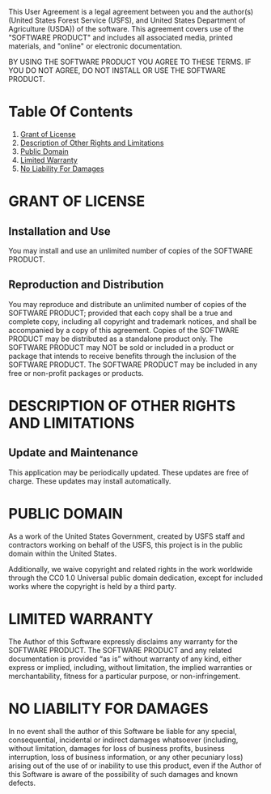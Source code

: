 This User Agreement is a legal agreement between you and the 
author(s) (United States Forest Service (USFS), 
and United States Department of Agriculture (USDA)) of the software.
This agreement covers use of the "SOFTWARE PRODUCT" and includes 
all associated media, printed materials, and "online" 
or electronic documentation.

BY USING THE SOFTWARE PRODUCT YOU AGREE TO THESE TERMS. IF YOU DO NOT
AGREE, DO NOT INSTALL OR USE THE SOFTWARE PRODUCT.

# Table Of Contents
 1) [Grant of License](#grant-of-license)
 2) [Description of Other Rights and Limitations](#discription-of-other-rights-and-limitations)
 3) [Public Domain](#public-domain)
 4) [Limited Warranty](#limited-warranty)
 5) [No Liability For Damages](#no-liability-for-damages) 
 
# GRANT OF LICENSE
 
## Installation and Use
You may install and use an unlimited number of copies of the SOFTWARE PRODUCT.

## Reproduction and Distribution
You may reproduce and distribute an unlimited number of copies of the 
SOFTWARE PRODUCT; provided that each copy shall be a true and complete copy, 
including all copyright and trademark notices, and shall be accompanied 
by a copy of this agreement. 
Copies of the SOFTWARE PRODUCT may be distributed as a standalone product only. 
The SOFTWARE PRODUCT may NOT be sold or included in a product or package that intends to 
receive benefits through the inclusion of the SOFTWARE PRODUCT.
The SOFTWARE PRODUCT may be included in any free or non-profit packages or products. 

# DESCRIPTION OF OTHER RIGHTS AND LIMITATIONS
 
## Update and Maintenance
This application may be periodically updated. These updates are free of charge. These 
updates may install automatically.

# PUBLIC DOMAIN
 As a work of the United States Government, created by USFS staff and contractors working 
 on behalf of the USFS, this project is in the public domain within the United States.
 
 Additionally, we waive copyright and related rights in the work worldwide through the CC0 1.0 Universal public domain dedication, 
 except for included works where the copyright is held by a third party.
 
# LIMITED WARRANTY
The Author of this Software expressly disclaims any warranty for the SOFTWARE PRODUCT. 
The SOFTWARE PRODUCT and any related documentation is provided “as is” without warranty of 
any kind, either express or implied, including, without limitation, the implied warranties 
or merchantability, fitness for a particular purpose, or non-infringement. 
 
# NO LIABILITY FOR DAMAGES
In no event shall the author of this Software be liable for any special, consequential, incidental 
or indirect damages whatsoever (including, without limitation, damages for loss of business profits, 
business interruption, loss of business information, or any other pecuniary loss) arising out of the 
use of or inability to use this product, even if the Author of this Software is aware of the 
possibility of such damages and known defects. 
  
 


 